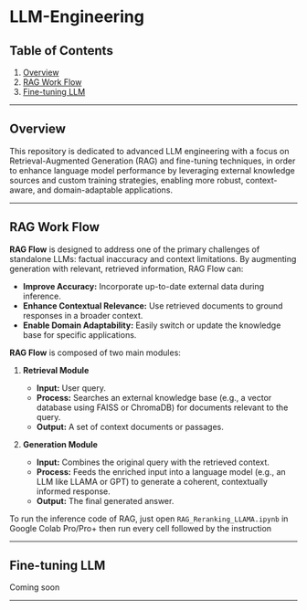 # LLM-Engineering

## Table of Contents

1. [Overview](#overview)
2. [RAG Work Flow](#RAG-Work-Flow)
3. [Fine-tuning LLM](#Fine-tuning-LLM)

---

## Overview

This repository is dedicated to advanced LLM engineering with a focus on Retrieval-Augmented Generation (RAG) and fine-tuning techniques, in order to enhance language model performance by leveraging external knowledge sources and custom training strategies, enabling more robust, context-aware, and domain-adaptable applications.

---

## RAG Work Flow

**RAG Flow** is designed to address one of the primary challenges of standalone LLMs: factual inaccuracy and context limitations. By augmenting generation with relevant, retrieved information, RAG Flow can:

- **Improve Accuracy:** Incorporate up-to-date external data during inference.
- **Enhance Contextual Relevance:** Use retrieved documents to ground responses in a broader context.
- **Enable Domain Adaptability:** Easily switch or update the knowledge base for specific applications.

**RAG Flow** is composed of two main modules:

1. **Retrieval Module**
   - **Input:** User query.
   - **Process:** Searches an external knowledge base (e.g., a vector database using FAISS or ChromaDB) for documents relevant to the query.
   - **Output:** A set of context documents or passages.

2. **Generation Module**
   - **Input:** Combines the original query with the retrieved context.
   - **Process:** Feeds the enriched input into a language model (e.g., an LLM like LLAMA or GPT) to generate a coherent, contextually informed response.
   - **Output:** The final generated answer.

To run the inference code of RAG, just open ```RAG_Reranking_LLAMA.ipynb``` in Google Colab Pro/Pro+ then run every cell followed by the instruction

---

## Fine-tuning LLM

Coming soon

---
